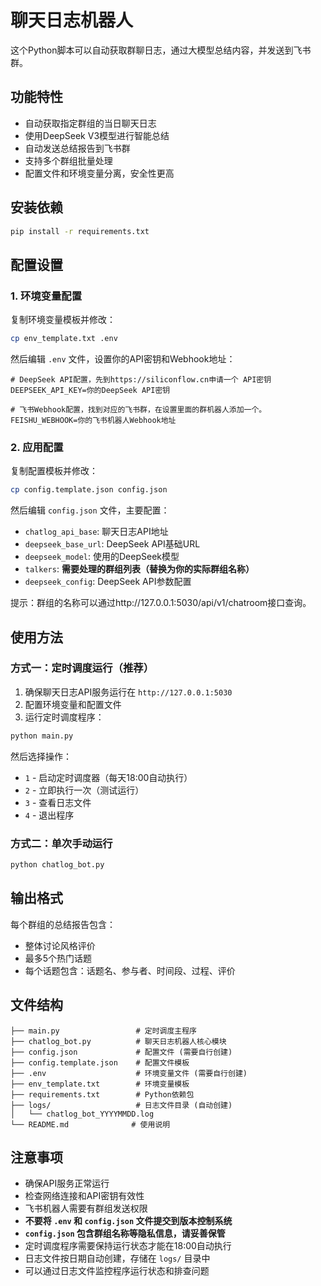 # 聊天日志机器人

这个Python脚本可以自动获取群聊日志，通过大模型总结内容，并发送到飞书群。

## 功能特性

- 自动获取指定群组的当日聊天日志
- 使用DeepSeek V3模型进行智能总结
- 自动发送总结报告到飞书群
- 支持多个群组批量处理
- 配置文件和环境变量分离，安全性更高

## 安装依赖

```bash
pip install -r requirements.txt
```

## 配置设置

### 1. 环境变量配置

复制环境变量模板并修改：
```bash
cp env_template.txt .env
```

然后编辑 `.env` 文件，设置你的API密钥和Webhook地址：


```env
# DeepSeek API配置，先到https://siliconflow.cn申请一个 API密钥
DEEPSEEK_API_KEY=你的DeepSeek API密钥

# 飞书Webhook配置，找到对应的飞书群，在设置里面的群机器人添加一个。
FEISHU_WEBHOOK=你的飞书机器人Webhook地址
```



### 2. 应用配置

复制配置模板并修改：
```bash
cp config.template.json config.json
```

然后编辑 `config.json` 文件，主要配置：
- `chatlog_api_base`: 聊天日志API地址
- `deepseek_base_url`: DeepSeek API基础URL  
- `deepseek_model`: 使用的DeepSeek模型
- `talkers`: **需要处理的群组列表（替换为你的实际群组名称）**
- `deepseek_config`: DeepSeek API参数配置

提示：群组的名称可以通过http://127.0.0.1:5030/api/v1/chatroom接口查询。

## 使用方法

### 方式一：定时调度运行（推荐）

1. 确保聊天日志API服务运行在 `http://127.0.0.1:5030`
2. 配置环境变量和配置文件
3. 运行定时调度程序：

```bash
python main.py
```

然后选择操作：
- `1` - 启动定时调度器（每天18:00自动执行）
- `2` - 立即执行一次（测试运行）
- `3` - 查看日志文件
- `4` - 退出程序

### 方式二：单次手动运行

```bash
python chatlog_bot.py
```

## 输出格式

每个群组的总结报告包含：
- 整体讨论风格评价
- 最多5个热门话题
- 每个话题包含：话题名、参与者、时间段、过程、评价

## 文件结构

```
├── main.py                 # 定时调度主程序
├── chatlog_bot.py          # 聊天日志机器人核心模块
├── config.json             # 配置文件 (需要自行创建)
├── config.template.json    # 配置文件模板
├── .env                    # 环境变量文件 (需要自行创建)
├── env_template.txt        # 环境变量模板
├── requirements.txt        # Python依赖包
├── logs/                   # 日志文件目录 (自动创建)
│   └── chatlog_bot_YYYYMMDD.log
└── README.md              # 使用说明
```

## 注意事项

- 确保API服务正常运行
- 检查网络连接和API密钥有效性
- 飞书机器人需要有群组发送权限
- **不要将 `.env` 和 `config.json` 文件提交到版本控制系统**
- **`config.json` 包含群组名称等隐私信息，请妥善保管**
- 定时调度程序需要保持运行状态才能在18:00自动执行
- 日志文件按日期自动创建，存储在 `logs/` 目录中
- 可以通过日志文件监控程序运行状态和排查问题